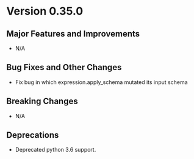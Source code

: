 # Version 0.35.0

## Major Features and Improvements

*   N/A

## Bug Fixes and Other Changes

*   Fix bug in which expression.apply_schema mutated its input schema

## Breaking Changes

*   N/A

## Deprecations

*   Deprecated python 3.6 support.

